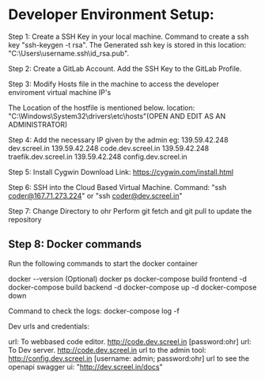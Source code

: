 Developer Environment Setup:
===========================================================
Step 1:
Create a SSH Key in your local machine.
Command to create a ssh key "ssh-keygen -t rsa".
The Generated ssh key is stored in this location: "C:\Users\username\.ssh\id_rsa.pub".

Step 2: 
Create a GitLab Account.
Add the SSH Key to the GitLab Profile.

Step 3:
Modify Hosts file in the machine to access the developer enviroment virtual machine IP's

The Location of the hostfile is mentioned below.
location: "C:\Windows\System32\drivers\etc\hosts"(OPEN AND EDIT AS AN ADMINISTRATOR)

Step 4:
Add the necessary IP given by the admin 
 eg: 
    139.59.42.248   dev.screel.in
	139.59.42.248   code.dev.screel.in
   	139.59.42.248   traefik.dev.screel.in
	139.59.42.248   config.dev.screel.in
 

Step 5:
Install Cygwin
Download Link: https://cygwin.com/install.html

Step 6:
SSH into the Cloud Based Virtual Machine.
Command: "ssh coder@167.71.273.224" or "ssh coder@dev.screel.in"

Step 7:
Change Directory to ohr
Perform git fetch and git pull to update the repository

Step 8:
Docker commands
------------------------------------------------------------
Run the following commands to start the docker container

docker --version (Optional)
docker ps
docker-compose build frontend  -d
docker-compose build backend   -d
docker-compose up -d
docker-compose down


Command to check the logs:
docker-compose log -f

Dev urls and credentials:

url: To webbased code editor. http://code.dev.screel.in [password:ohr]
url: To Dev server. http://code.dev.screel.in 
url to the admin tool: http://config.dev.screel.in [username: admin; password:ohr]
url to see the openapi swagger ui: "http://dev.screel.in/docs"

